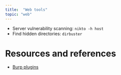 ```yaml
---
title:  "Web tools"
topic: "web"
---
```



* Server vulnerability scanning: `nikto -h host`
* Find hidden directories: `dirbuster`


# Resources and references
* [Burp plugins](https://github.com/snoopysecurity/awesome-burp-extensions)
